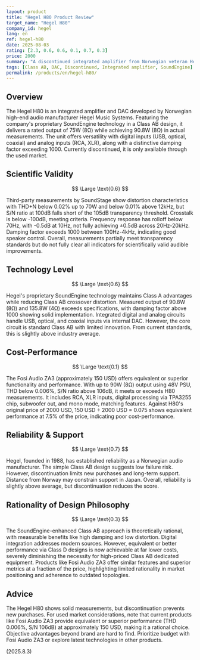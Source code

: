 ```yaml
---
layout: product
title: "Hegel H80 Product Review"
target_name: "Hegel H80"
company_id: hegel
lang: en
ref: hegel-h80
date: 2025-08-03
rating: [2.3, 0.6, 0.6, 0.1, 0.7, 0.3]
price: 2000
summary: "A discontinued integrated amplifier from Norwegian veteran Hegel Music Systems. Despite solid measurement performance through SoundEngine technology and Class AB design, cost-performance remains poor due to alternatives achieving equivalent or better performance at significantly lower prices."
tags: [Class AB, DAC, Discontinued, Integrated amplifier, SoundEngine]
permalink: /products/en/hegel-h80/
---
```

## Overview

The Hegel H80 is an integrated amplifier and DAC developed by Norwegian high-end audio manufacturer Hegel Music Systems. Featuring the company's proprietary SoundEngine technology in a Class AB design, it delivers a rated output of 75W (8Ω) while achieving 90.8W (8Ω) in actual measurements. The unit offers versatility with digital inputs (USB, optical, coaxial) and analog inputs (RCA, XLR), along with a distinctive damping factor exceeding 1000. Currently discontinued, it is only available through the used market.

## Scientific Validity

$$ \Large \text{0.6} $$

Third-party measurements by SoundStage show distortion characteristics with THD+N below 0.02% up to 70W and below 0.01% above 12kHz, but S/N ratio at 100dB falls short of the 105dB transparency threshold. Crosstalk is below -100dB, meeting criteria. Frequency response has rolloff below 70Hz, with -0.5dB at 10Hz, not fully achieving ±0.5dB across 20Hz-20kHz. Damping factor exceeds 1000 between 100Hz-4kHz, indicating good speaker control. Overall, measurements partially meet transparency standards but do not fully clear all indicators for scientifically valid audible improvements.

## Technology Level

$$ \Large \text{0.6} $$

Hegel's proprietary SoundEngine technology maintains Class A advantages while reducing Class AB crossover distortion. Measured output of 90.8W (8Ω) and 135.8W (4Ω) exceeds specifications, with damping factor above 1000 showing solid implementation. Integrated digital and analog circuits handle USB, optical, and coaxial inputs via internal DAC. However, the core circuit is standard Class AB with limited innovation. From current standards, this is slightly above industry average.

## Cost-Performance

$$ \Large \text{0.1} $$

The Fosi Audio ZA3 (approximately 150 USD) offers equivalent or superior functionality and performance. With up to 90W (8Ω) output using 48V PSU, THD below 0.006%, S/N ratio above 106dB, it meets or exceeds H80 measurements. It includes RCA, XLR inputs, digital processing via TPA3255 chip, subwoofer out, and mono mode, matching features. Against H80's original price of 2000 USD, 150 USD ÷ 2000 USD = 0.075 shows equivalent performance at 7.5% of the price, indicating poor cost-performance.

## Reliability & Support

$$ \Large \text{0.7} $$

Hegel, founded in 1988, has established reliability as a Norwegian audio manufacturer. The simple Class AB design suggests low failure risk. However, discontinuation limits new purchases and long-term support. Distance from Norway may constrain support in Japan. Overall, reliability is slightly above average, but discontinuation reduces the score.

## Rationality of Design Philosophy

$$ \Large \text{0.3} $$

The SoundEngine-enhanced Class AB approach is theoretically rational, with measurable benefits like high damping and low distortion. Digital integration addresses modern sources. However, equivalent or better performance via Class D designs is now achievable at far lower costs, severely diminishing the necessity for high-priced Class AB dedicated equipment. Products like Fosi Audio ZA3 offer similar features and superior metrics at a fraction of the price, highlighting limited rationality in market positioning and adherence to outdated topologies.

## Advice

The Hegel H80 shows solid measurements, but discontinuation prevents new purchases. For used market considerations, note that current products like Fosi Audio ZA3 provide equivalent or superior performance (THD 0.006%, S/N 106dB) at approximately 150 USD, making it a rational choice. Objective advantages beyond brand are hard to find. Prioritize budget with Fosi Audio ZA3 or explore latest technologies in other products.

(2025.8.3)
